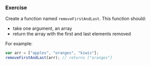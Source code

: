 <!--{ ids:[185], language:'JavaScript', type:'workshop', order: 4, name:'Remove Elements', description:'Remove elements from an array' } -->

### Exercise

Create a function named `removeFirstAndLast`. This function should:

  - take one argument, an array
  - return the array with the first and last elements removed

For example:

```js
var arr = ["apples", "oranges", "kiwis"];
removeFirstAndLast(arr); // returns ["oranges"]
```
